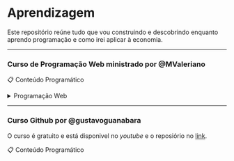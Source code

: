 # Aprendizagem

Este repositório reúne tudo que vou construindo e descobrindo enquanto aprendo programação e como irei aplicar à economia.

---


<!--
<details>
<summary>Programação Web</summary>

📋 Conteúdo Programático

| 🎨 Front-End  | THING-TO-RANK |
|-----:|---------------|
|     1|               |
|     2|               |
|     3|               |

🎨 Front-End 

</details>
-->

### Curso de Programação Web ministrado por @MValeriano 

📋 Conteúdo Programático

<details>
<summary>Programação Web</summary>

🎨 Front-End 



</details>


---

### Curso Github por @gustavoguanabara

O curso é gratuito e está disponivel no *youtube* e o reposiório no [link](https://github.com/gustavoguanabara/git-github.git). 


📋 Conteúdo Programático


























